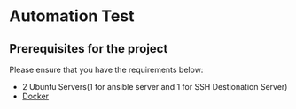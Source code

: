 # Automation Test

## Prerequisites for the project

Please ensure that you have the requirements below:

* 2 Ubuntu Servers(1 for ansible server and 1 for SSH Destionation Server)
* [Docker](https://www.docker.com/)